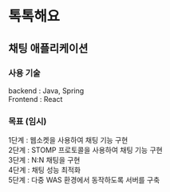 # 톡톡해요

## 채팅 애플리케이션

### 사용 기술
backend : Java, Spring <br>
Frontend : React

### 목표 (임시)
1단계 : 웹소켓을 사용하여 채팅 기능 구현 <br>
2단계 : STOMP 프로토콜을 사용하여 채팅 기능 구현 <br>
3단계 : N:N 채팅을 구현 <br>
4단계 : 채팅 성능 최적화 <br>
5단계 : 다중 WAS 환경에서 동작하도록 서버를 구축 <br>
